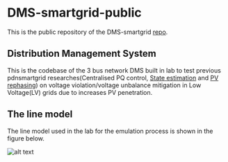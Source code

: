 # DMS-smartgrid-public
This is the public repository of the DMS-smartgrid [repo](https://github.com/eepdnaclk/DMS-smartgrid).


## Distribution Management System
This is the codebase of the 3 bus network DMS built in lab to test previous pdnsmartgrid researches(Centralised PQ control, [State estimation](https://github.com/eepdnaclk/state_estimation-smartgrid) and [PV rephasing](https://github.com/eepdnaclk/PV_rephasing-smartgrid)) on voltage violation/voltage unbalance mitigation in Low Voltage(LV) grids due to increases PV penetration.

## The line model
The line model used in the lab for the emulation process is shown in the figure below.

![alt text](https://github.com/eepdnaclk/DMS-smartgrid-public/blob/main/linemodel.png "Line Model used for emulation")

